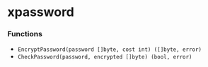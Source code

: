 # xpassword

### Functions

+ `EncryptPassword(password []byte, cost int) ([]byte, error)`
+ `CheckPassword(password, encrypted []byte) (bool, error)`
